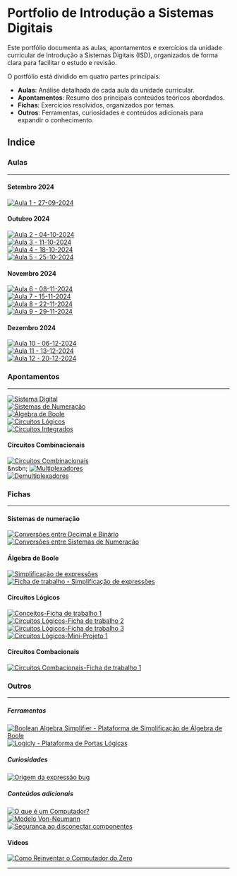 # Portfolio de Introdução a Sistemas Digitais

Este portfólio documenta as aulas, apontamentos e exercícios da unidade curricular de Introdução a Sistemas Digitais (ISD), organizados de forma clara para facilitar o estudo e revisão.

O portfólio está dividido em quatro partes principais:

- **Aulas**: Análise detalhada de cada aula da unidade curricular.
- **Apontamentos**: Resumo dos principais conteúdos teóricos abordados.
- **Fichas**: Exercícios resolvidos, organizados por temas.
- **Outros**: Ferramentas, curiosidades e conteúdos adicionais para expandir o conhecimento.

## Indice

### Aulas

---

#### Setembro 2024

[![Aula 1 - 27-09-2024](https://img.shields.io/badge/Aula%201-27--09--2024-blue?style=for-the-badge)](aulas/27-09-2024.md)


#### Outubro 2024

[![Aula 2 - 04-10-2024](https://img.shields.io/badge/Aula%202-04--10--2024-blue?style=for-the-badge)](aulas/04-10-2024.md) <br>
[![Aula 3 - 11-10-2024](https://img.shields.io/badge/Aula%203-11--10--2024-blue?style=for-the-badge)](aulas/11-10-2024.md) <br>
[![Aula 4 - 18-10-2024](https://img.shields.io/badge/Aula%204-18--10--2024-blue?style=for-the-badge)](aulas/18-10-2024.md) <br>
[![Aula 5 - 25-10-2024](https://img.shields.io/badge/Aula%205-25--10--2024-blue?style=for-the-badge)](aulas/25-10-2024.md) <br>


#### Novembro 2024

[![Aula 6 - 08-11-2024](https://img.shields.io/badge/Aula%206-08--11--2024-blue?style=for-the-badge)](aulas/08-11-2024.md) <br>
[![Aula 7 - 15-11-2024](https://img.shields.io/badge/Aula%207-15--11--2024-blue?style=for-the-badge)](aulas/15-11-2024.md) <br>
[![Aula 8 - 22-11-2024](https://img.shields.io/badge/Aula%208-22--11--2024-blue?style=for-the-badge)](aulas/22-11-2024.md) <br>
[![Aula 9 - 29-11-2024](https://img.shields.io/badge/Aula%209-29--11--2024-blue?style=for-the-badge)](aulas/29-11-2024.md) <br>

#### Dezembro 2024

[![Aula 10 - 06-12-2024](https://img.shields.io/badge/Aula%2010-06--12--2024-blue?style=for-the-badge)](aulas/06-12-2024.md) <br>
[![Aula 11 - 13-12-2024](https://img.shields.io/badge/Aula%2011-13--12--2024-blue?style=for-the-badge)](aulas/13-12-2024.md) <br>
[![Aula 12 - 20-12-2024](https://img.shields.io/badge/Aula%2012-20--12--2024-blue?style=for-the-badge)](aulas/20-12-2024.md) <br>

### Apontamentos

---

[![Sistema Digital](https://img.shields.io/badge/Sistema%20Digital-28A745?style=for-the-badge)](apontamentos/sistema_digital.md) <br>
[![Sistemas de Numeração](https://img.shields.io/badge/Sistemas%20de%20Numeração-28A745?style=for-the-badge)](apontamentos/sistemas_de_numeracao.md) <br>
[![Álgebra de Boole](https://img.shields.io/badge/Álgebra%20de%20Boole-28A745?style=for-the-badge)](apontamentos/algebra_de_boole.md) <br>
[![Circuitos Lógicos](https://img.shields.io/badge/Circuitos%20Lógicos-28A745?style=for-the-badge)](apontamentos/circuitos_logicos.md) <br>
[![Circuitos Integrados](https://img.shields.io/badge/Circuitos%20Integrados-28A745?style=for-the-badge)](apontamentos/circuitos_integrados.md) <br>

#### Circuitos Combinacionais
[![Circuitos Combinacionais](https://img.shields.io/badge/Circuitos%20Combinacionais-28A745?style=for-the-badge)](apontamentos/circuitos_combacionais.md)  
&nsbn; [![Multiplexadores](https://img.shields.io/badge/Multiplexadores-28A745?style=for-the-badge)](apontamentos/circuitos_combacionais/multiplexadores.md)  
[![Demultiplexadores](https://img.shields.io/badge/Demultiplexadores-28A745?style=for-the-badge)](apontamentos/circuitos_combacionais/demultiplexadores.md)  



### Fichas

---

#### Sistemas de numeração

[![Conversões entre Decimal e Binário](https://img.shields.io/badge/Conversões-Decimal--Binário-orange?style=for-the-badge)](fichas/sistemas_numeracao/conversoes_binario_decimal.md) <br>
[![Conversões entre Sistemas de Numeração](https://img.shields.io/badge/Conversões-Principais%20Sistemas%20de%20Numeração-orange?style=for-the-badge)](fichas/sistemas_numeracao/conversoes.md)


#### Álgebra de Boole

[![Simplificação de expressões](https://img.shields.io/badge/Simplificações-Execícios-orange?style=for-the-badge)](fichas/algebra_de_boole/exercicios.md) <br>
[![Ficha de trabalho - Simplificação de expressões](https://img.shields.io/badge/Simplificações-Ficha%20de%20Trabalho-orange?style=for-the-badge)](fichas/algebra_de_boole/ficha%20de%20trabalho.md)

#### Circuitos Lógicos

[![Conceitos-Ficha de trabalho 1](https://img.shields.io/badge/Conceitos-Ficha%20de%20trabalho%201-orange?style=for-the-badge)](fichas/circuitos_logicos/ficha%20de%20trabalho%201.md) <br>
[![Circuitos Lógicos-Ficha de trabalho 2](https://img.shields.io/badge/Circuitos%20Lógicos-Ficha%20de%20trabalho%202-orange?style=for-the-badge)](fichas/circuitos_logicos/ficha%20de%20trabalho%202.md) <br>
[![Circuitos Lógicos-Ficha de trabalho 3](https://img.shields.io/badge/Circuitos%20Lógicos-Ficha%20de%20trabalho%203-orange?style=for-the-badge)](fichas/circuitos_logicos/ficha%20de%20trabalho%203.md) <br>
[![Circuitos Lógicos-Mini-Projeto 1](https://img.shields.io/badge/Circuitos%20Lógicos-Mini%20projeto%2001-orange?style=for-the-badge)](fichas/circuitos_logicos/mini_projeto_01.md) <br>

#### Circuitos Combacionais

[![Circuitos Combacionais-Ficha de trabalho 1](https://img.shields.io/badge/Circuitos%20Combacionais-Ficha%20de%20trabalho%201-orange?style=for-the-badge)](fichas/circuitos_combacionais/ficha%20de%20trabalho%201.md) <br>

### Outros

---
##### Ferramentas

[![Boolean Algebra Simplifier - Plataforma de Simplificação de Álgebra de Boole](https://img.shields.io/badge/boolean%20algebra%20-%20Ferramenta%20de%20Simplificação%20de%20Álgebra%20de%20Boole-purple?style=for-the-badge)](https://www.boolean-algebra.com/)
<br>
[![Logicly - Plataforma de Portas Lógicas](https://img.shields.io/badge/Logicly%20-%20Ferramenta%20de%20Portas%20Lógicas-purple?style=for-the-badge)](https://logic.ly/demo/)

##### Curiosidades

[![Origem da expressão bug](https://img.shields.io/badge/Origem%20da%20expressão%20"Bug"-purple?style=for-the-badge)](outros/origem_da_palavra_bug.md)

##### Conteúdos adicionais

[![O que é um Computador?](https://img.shields.io/badge/O%20que%20é%20um%20Computador-purple?style=for-the-badge)](outros/computador.md) <br>
[![Modelo Von-Neumann](https://img.shields.io/badge/Modelo%20Von--Neumann-purple?style=for-the-badge)](outros/modelo_Von-Neumann.md) <br>
[![Segurança ao disconectar componentes](https://img.shields.io/badge/Segurança%20ao%20disconectar%20componentes-purple?style=for-the-badge)](outros/seguranca_disconectar_componentes.md) <br>

#### Videos 

[![Como Reinventar o Computador do Zero](https://img.shields.io/badge/youtube-Como%20Reinventar%20o%20Computador%20do%20Zero-FF0000?style=for-the-badge)](https://youtu.be/BbnDmeNojFA?si=fwtADCmySI0u2Hl5)

---
